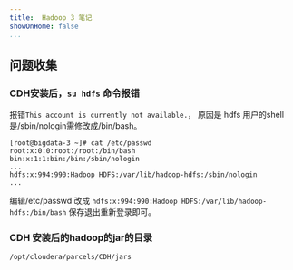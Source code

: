 ```yaml
---
title:  Hadoop 3 笔记
showOnHome: false
...
```


## 问题收集
### CDH安装后，`su hdfs` 命令报错
报错`This account is currently not available.`， 原因是 hdfs 用户的shell是/sbin/nologin需修改成/bin/bash。 

```
[root@bigdata-3 ~]# cat /etc/passwd
root:x:0:0:root:/root:/bin/bash
bin:x:1:1:bin:/bin:/sbin/nologin
...
hdfs:x:994:990:Hadoop HDFS:/var/lib/hadoop-hdfs:/sbin/nologin
...
```
编辑/etc/passwd 改成 `hdfs:x:994:990:Hadoop HDFS:/var/lib/hadoop-hdfs:/bin/bash` 保存退出重新登录即可。

### CDH 安装后的hadoop的jar的目录

`/opt/cloudera/parcels/CDH/jars`